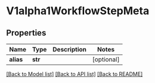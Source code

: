 # V1alpha1WorkflowStepMeta

## Properties
Name | Type | Description | Notes
------------ | ------------- | ------------- | -------------
**alias** | **str** |  | [optional] 

[[Back to Model list]](../vela-client/README.md#documentation-for-models) [[Back to API list]](../vela-client/README.md#documentation-for-api-endpoints) [[Back to README]](../vela-client/README.md)

